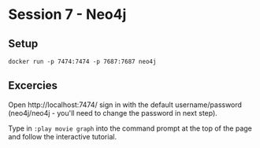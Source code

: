 # Session 7 - Neo4j

## Setup

    docker run -p 7474:7474 -p 7687:7687 neo4j

## Excercies

Open http://localhost:7474/ sign in with the default username/password
(neo4j/neo4j - you'll need to change the password in next step).

Type in `:play movie graph` into the command prompt at the top of the page and
follow the interactive tutorial.
